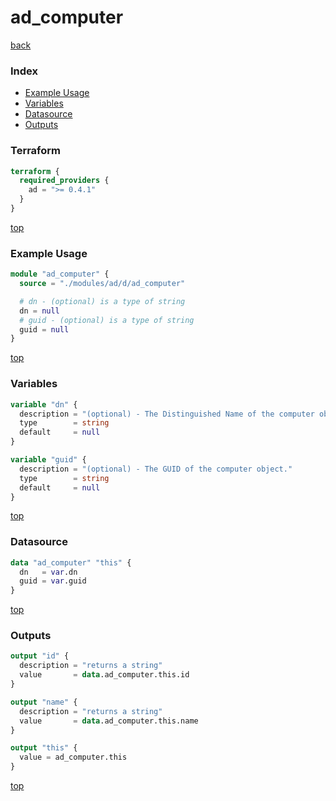 # ad_computer

[back](../ad.md)

### Index

- [Example Usage](#example-usage)
- [Variables](#variables)
- [Datasource](#datasource)
- [Outputs](#outputs)

### Terraform

```terraform
terraform {
  required_providers {
    ad = ">= 0.4.1"
  }
}
```

[top](#index)

### Example Usage

```terraform
module "ad_computer" {
  source = "./modules/ad/d/ad_computer"

  # dn - (optional) is a type of string
  dn = null
  # guid - (optional) is a type of string
  guid = null
}
```

[top](#index)

### Variables

```terraform
variable "dn" {
  description = "(optional) - The Distinguished Name of the computer object."
  type        = string
  default     = null
}

variable "guid" {
  description = "(optional) - The GUID of the computer object."
  type        = string
  default     = null
}
```

[top](#index)

### Datasource

```terraform
data "ad_computer" "this" {
  dn   = var.dn
  guid = var.guid
}
```

[top](#index)

### Outputs

```terraform
output "id" {
  description = "returns a string"
  value       = data.ad_computer.this.id
}

output "name" {
  description = "returns a string"
  value       = data.ad_computer.this.name
}

output "this" {
  value = ad_computer.this
}
```

[top](#index)